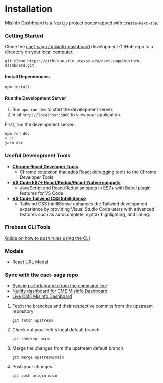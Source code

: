 # Installation

Misinfo Dashboard is a [Next.js](https://nextjs.org/) project bootstrapped with [`create-next-app`](https://github.com/vercel/next.js/tree/canary/packages/create-next-app).

### Getting Started

Clone the [caet-saga / misinfo-dashboard](https://github.austin.utexas.edu/caet-saga/misinfo-dashboard) development GitHub repo to a directory on your local computer.

```
git clone https://github.austin.utexas.edu/caet-saga/misinfo-dashboard.git
```

#### Install Dependencies

```
npm install
```

#### Run the Development Server <a href="#run-the-development-server" id="run-the-development-server"></a>

1. Run `npm run dev` to start the development server.
2. Visit `http://localhost:3000` to view your application.

First, run the development server:

```bash
npm run dev
# or
yarn dev
```

### Useful Development Tools

* [**Chrome React Developer Tools**](https://chrome.google.com/webstore/detail/react-developer-tools/fmkadmapgofadopljbjfkapdkoienihi)
  * Chrome extension that adds React debugging tools to the Chrome Developer Tools.
* [**VS Code ES7+ React/Redux/React-Native snippets**](https://marketplace.visualstudio.com/items?itemName=dsznajder.es7-react-js-snippets)
  * JavaScript and React/Redux snippets in ES7+ with Babel plugin features for VS Code
* [**VS Code Tailwind CSS IntelliSense**](https://marketplace.visualstudio.com/items?itemName=bradlc.vscode-tailwindcss)
  * Tailwind CSS IntelliSense enhances the Tailwind development experience by providing Visual Studio Code users with advanced features such as autocomplete, syntax highlighting, and linting.

### Firebase CLI Tools

[Guide on how to push rules using the CLI](https://firebase.google.com/docs/firestore/security/get-started#use\_the\_firebase\_cli)

### Modals

* [React URL Modal](https://github.com/remoteoss/react-url-modal)

### Sync with the caet-saga repo

* [Syncing a fork branch from the command line](https://docs.github.com/en/pull-requests/collaborating-with-pull-requests/working-with-forks/syncing-a-fork#syncing-a-fork-branch-from-the-command-line)
* [Netlify dashboard for CME Misinfo Dashboard](https://app.netlify.com/sites/misinfo-dashboard/overview)
* [Live CME Misinfo Dashboard](https://misinfo-dashboard.netlify.app/dashboard)

1.  Fetch the branches and their respective commits from the upstream repository

    `git fetch upstream`
2.  Check out your fork's local default branch

    `git checkout main`
3.  Merge the changes from the upstream default branch

    `git merge upstream/main`
4.  Push your changes

    `git push origin main`
